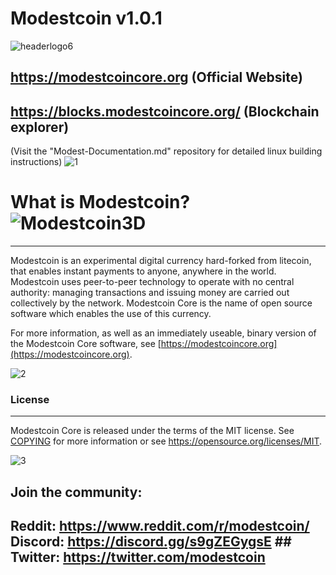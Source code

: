 Modestcoin v1.0.1
=====================================
![headerlogo6](https://user-images.githubusercontent.com/99905005/170703840-e75ace8d-13f8-474c-bc5d-3ff17ec823a6.png)
## https://modestcoincore.org (Official Website)
## https://blocks.modestcoincore.org/ (Blockchain explorer)                                                       
                                                                             

(Visit the "Modest-Documentation.md" repository for detailed linux building instructions)
![1](https://user-images.githubusercontent.com/99905005/171275581-10c5f866-de19-4553-a075-20ca343f5b16.png)
# What is Modestcoin? ![Modestcoin3D](https://user-images.githubusercontent.com/99905005/170621321-df3be5ed-81f4-42fd-ab6f-04f31376b46b.png)
----------------

Modestcoin is an experimental digital currency hard-forked from litecoin, that enables instant payments to
anyone, anywhere in the world. Modestcoin uses peer-to-peer technology to operate
with no central authority: managing transactions and issuing money are carried
out collectively by the network. Modestcoin Core is the name of open source
software which enables the use of this currency.

For more information, as well as an immediately useable, binary version of
the Modestcoin Core software, see [https://modestcoincore.org](https://modestcoincore.org).

![2](https://user-images.githubusercontent.com/99905005/171275668-f9d8393c-a9bb-4d61-8d79-c6b455bab113.png)

### License
-------

Modestcoin Core is released under the terms of the MIT license. See [COPYING](COPYING) for more
information or see https://opensource.org/licenses/MIT.

![3](https://user-images.githubusercontent.com/99905005/171275681-32f3277c-d153-40a5-b8a1-e35b62ed107d.png)

## Join the community:
## Reddit: https://www.reddit.com/r/modestcoin/                                                                                                                        Discord: https://discord.gg/s9gZEGygsE                                                                                                                             ## Twitter: https://twitter.com/modestcoin                                                                                                                               

